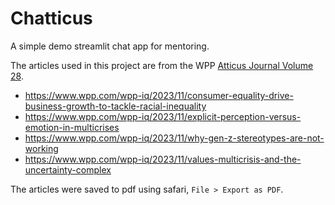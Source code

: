 # Chatticus
A simple demo streamlit chat app for mentoring.

The articles used in this project are from the WPP [Atticus Journal Volume 28](https://www.wpp.com/wpp-iq/atticus-awards/atticus-journal-v28).

- https://www.wpp.com/wpp-iq/2023/11/consumer-equality-drive-business-growth-to-tackle-racial-inequality
- https://www.wpp.com/wpp-iq/2023/11/explicit-perception-versus-emotion-in-multicrises
- https://www.wpp.com/wpp-iq/2023/11/why-gen-z-stereotypes-are-not-working
- https://www.wpp.com/wpp-iq/2023/11/values-multicrisis-and-the-uncertainty-complex

The articles were saved to pdf using safari, `File > Export as PDF`.

